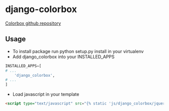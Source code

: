 django-colorbox
===============

[Colorbox github repository](https://github.com/jackmoore/colorbox)

## Usage

* To install package run python setup.py install in your virtualenv
* Add django\_colorbox into your INSTALLED_APPS

```python
INSTALLED_APPS=[
# ...
    'django_colorbox',
# ...
]
```
* Load javascript in your template
```html
<script type="text/javascript" src="{% static 'js/django_colorbox/jquery.colorbox-min.js' %}"></script>
```
